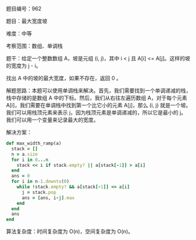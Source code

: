 题目编号：962

题目：最大宽度坡

难度：中等

考察范围：数组、单调栈

题干：给定一个整数数组 A，坡是元组 (i, j)，其中 i < j 且 A[i] <= A[j]。这样的坡的宽度为 j - i。

找出 A 中的坡的最大宽度，如果不存在，返回 0 。

解题思路：本题可以使用单调栈来解决。首先，我们需要找到一个单调递减的栈，栈中存储的是数组 A 中的下标。然后，我们从右往左遍历数组 A，对于每个元素 A[i]，我们需要在单调栈中找到第一个比它小的元素 A[j]，那么 (i, j) 就是一个坡。我们可以用栈顶元素来表示 j，因为栈顶元素是单调递减的，所以它是最小的 j。我们可以用一个变量来记录最大的宽度。

解决方案：

```ruby
def max_width_ramp(a)
  stack = []
  n = a.size
  for i in 0...n
    stack << i if stack.empty? || a[stack[-1]] > a[i]
  end
  ans = 0
  for i in n-1.downto(0)
    while !stack.empty? && a[stack[-1]] <= a[i]
      j = stack.pop
      ans = [ans, i-j].max
    end
  end
  ans
end
```

算法复杂度：时间复杂度为 O(n)，空间复杂度为 O(n)。